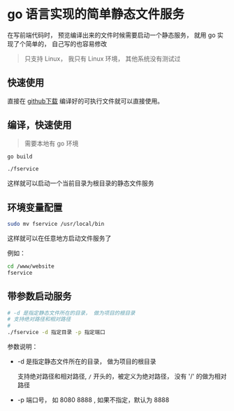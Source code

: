# go 语言实现的简单静态文件服务

在写前端代码时， 预览编译出来的文件时候需要启动一个静态服务， 就用 go 实现了个简单的，
自己写的也容易修改

> 只支持 Linux， 我只有 Linux 环境， 其他系统没有测试过

## 快速使用

直接在 [github下载](https://github.com/broqiang/fservice/releases/download/v1.0.0/fservice)
编译好的可执行文件就可以直接使用。


## 编译，快速使用

> 需要本地有 go 环境

```bash
go build

./fservice
```

这样就可以启动一个当前目录为根目录的静态文件服务

## 环境变量配置

```bash
sudo mv fservice /usr/local/bin
```

这样就可以在任意地方启动文件服务了

例如：

```bash
cd /www/website
fservice
```

## 带参数启动服务

```bash
# -d 是指定静态文件所在的目录， 做为项目的根目录
# 支持绝对路径和相对路径
#
./fservice -d 指定目录 -p 指定端口
```

参数说明：

+ -d 是指定静态文件所在的目录， 做为项目的根目录

    支持绝对路径和相对路径, `/` 开头的，被定义为绝对路径， 没有 '/' 的做为相对路径

+ -p 端口号， 如 8080 8888 , 如果不指定，默认为 8888
